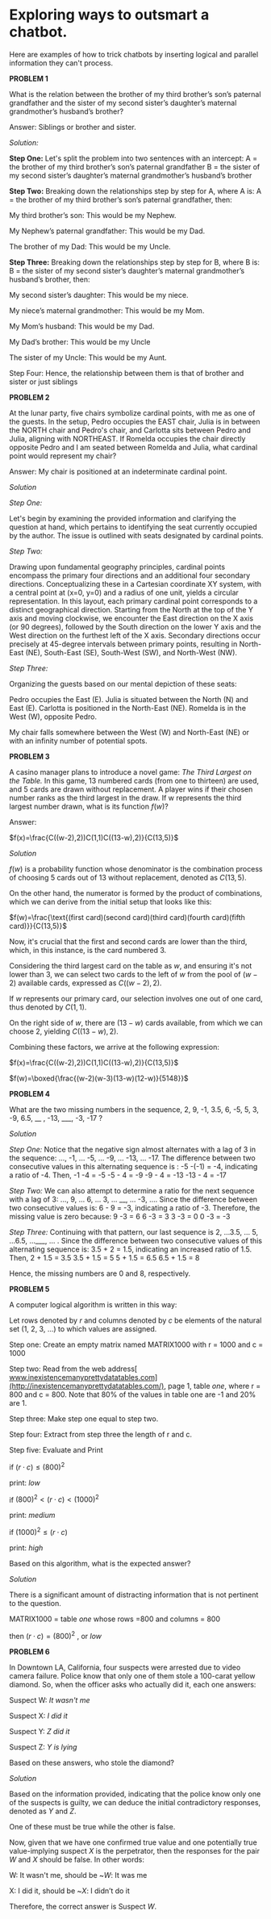 # Exploring ways to outsmart a chatbot.
Here are examples of how to trick chatbots by inserting logical and parallel information they can't process.

**PROBLEM 1**

What is the relation between the brother of my third brother’s son’s paternal grandfather and the sister of my second sister’s daughter’s maternal grandmother’s husband’s brother?

Answer: Siblings or brother and sister.

*Solution:*

**Step One:**
Let's split the problem into two sentences with an intercept:
A = the brother of my third brother’s son’s paternal grandfather
B = the sister of my second sister’s daughter’s maternal grandmother’s husband’s brother

**Step Two:**
Breaking down the relationships step by step for A, where A is:
A = the brother of my third brother’s son’s paternal grandfather, then:

My third brother’s son: This would be my Nephew.

My Nephew’s paternal grandfather: This would be my Dad.

The brother of my Dad: This would be my Uncle.

**Step Three:**
Breaking down the relationships step by step for B, where B is:
B = the sister of my second sister’s daughter’s maternal grandmother’s husband’s brother, then:

My second sister’s daughter: This would be my niece.

My niece’s maternal grandmother: This would be my Mom.

My Mom’s husband: This would be my Dad.

My Dad’s brother: This would be my Uncle

The sister of my Uncle: This would be my Aunt.

Step Four:
Hence, the relationship between them is that of brother and sister or just siblings


**PROBLEM 2**

At the lunar party, five chairs symbolize cardinal points, with me as one of the guests. In the setup, Pedro occupies the EAST chair, Julia is in between the NORTH chair and Pedro's chair, and Carlotta sits between Pedro and Julia, aligning with NORTHEAST. If Romelda occupies the chair directly opposite Pedro and I am seated between Romelda and Julia, what cardinal point would represent my chair?

Answer: My chair is positioned at an indeterminate cardinal point.

*Solution*

*Step One:*

Let's begin by examining the provided information and clarifying the question at hand, which pertains to identifying the seat currently occupied by the author. The issue is outlined with seats designated by cardinal points.

*Step Two:*

Drawing upon fundamental geography principles, cardinal points encompass the primary four directions and an additional four secondary directions. Conceptualizing these in a Cartesian coordinate XY system, with a central point at (x=0, y=0) and a radius of one unit, yields a circular representation. In this layout, each primary cardinal point corresponds to a distinct geographical direction. Starting from the North at the top of the Y axis and moving clockwise, we encounter the East direction on the X axis (or 90 degrees), followed by the South direction on the lower Y axis and the West direction on the furthest left of the X axis. Secondary directions occur precisely at 45-degree intervals between primary points, resulting in North-East (NE), South-East (SE), South-West (SW), and North-West (NW).

*Step Three:*

Organizing the guests based on our mental depiction of these seats:

Pedro occupies the East (E).
Julia is situated between the North (N) and East (E).
Carlotta is positioned in the North-East (NE).
Romelda is in the West (W), opposite Pedro.

My chair falls somewhere between the West (W) and North-East (NE) or with an infinity number of potential spots.


**PROBLEM 3**

A casino manager plans to introduce a novel game: *The Third Largest on the Table.* In this game, 13 numbered cards (from one to thirteen) are used, and 5 cards are drawn without replacement.
A player wins if their chosen number ranks as the third largest in the draw. 
If w represents the third largest number drawn, what is its function $f(w)$?

Answer: 

$f(x)=\frac{C((w-2),2))C(1,1)C((13-w),2)}{C(13,5)}$

*Solution*

$f(w)$ is a probability function whose denominator is the combination process of choosing 5 cards out of 13 without replacement, denoted as $C(13,5)$.

On the other hand, the numerator is formed by the product of combinations, which we can derive from the initial setup that looks like this:

$f(w)=\frac{\text{(first card)(second card)(third card)(fourth card)(fifth card)}}{C(13,5)}$

Now, it's crucial that the first and second cards are lower than the third, which, in this instance, is the card numbered 3.

Considering the third largest card on the table as $w$, and ensuring it's not lower than 3, we can select two cards to the left of $w$ from the pool of $(w-2)$ available cards, expressed as $C((w-2),2)$.

If $w$ represents our primary card, our selection involves one out of one card, thus denoted by $C(1,1)$.

On the right side of $w$, there are $(13-w)$ cards available, from which we can choose 2, yielding $C((13-w),2)$.

Combining these factors, we arrive at the following expression:

$f(x)=\frac{C((w-2),2))C(1,1)C((13-w),2)}{C(13,5)}$

$f(w)=\boxed{\frac{(w-2)(w-3)(13-w)(12-w)}{5148}}$


**PROBLEM 4**

What are the two missing numbers in the sequence,
2, 9, -1, 3.5, 6, -5,  5, 3, -9, 6.5, __ , -13, ___, -3, -17 ?
 
*Solution*
 
*Step One:*
Notice that the negative sign almost alternates with a lag of 3 in the sequence: ..., -1, ... -5, ... -9, ... -13, ... -17. The difference between two consecutive values in this alternating sequence is :
-5 -(-1) = -4, indicating a ratio of -4.
Then,
-1 -4 = -5
-5 - 4 = -9
-9 - 4 = -13
-13 - 4 = -17
 
*Step Two:*
We can also attempt to determine a ratio for the next sequence with a lag of 3: ..., 9, ... 6, ... 3, ... __, ... -3, .... Since the difference between two consecutive values is:
6 - 9 = -3, indicating a ratio of -3.
Therefore, the missing value is zero because:
9 -3 = 6
6 -3 = 3
3 -3 = 0
0 -3 = -3

*Step Three:*
Continuing with that pattern, our last sequence is
2, …3.5, … 5, …6.5, …___, … . Since the difference between two consecutive  values of this alternating sequence is:
3.5 + 2 = 1.5,  indicating an increased  ratio of 1.5.
Then,
2 + 1.5 = 3.5
3.5 + 1.5 = 5
5 + 1.5 = 6.5
6.5 + 1.5 = 8
 
Hence, the missing numbers are 0 and 8, respectively.

**PROBLEM 5**

A computer logical algorithm is written in this way:

Let rows denoted by *r* and columns denoted by *c* be elements of the natural set (1, 2, 3, ...) to which values are assigned.

Step one: Create an empty matrix named MATRIX1000 with r = 1000 and c = 1000

Step two: Read from the web address[ www.inexistencemanyprettydatatables.com](http://inexistencemanyprettydatatables.com/), page 1, table *one*,  where r = 800 and c = 800. Note that 80% of the values in table one are -1 and 20% are 1.

Step three: Make step one equal to step two.

Step four: Extract from step three the length of r and c.

Step five: Evaluate and Print

if $(r \cdot c) \le (800)^2$

print:  *low* 

if $(800)^2 <(r \cdot c) < (1000)^2$

print: *medium*

if $(1000)^2 \le (r \cdot c)$

print: *high*



Based on this algorithm, what is the expected answer?





*Solution*



There is a significant amount of distracting information that is not pertinent to the question.

MATRIX1000 = table *one* whose rows =800 and columns = 800

then $(r \cdot c) = (800)^2$  ,  or   *low*


**PROBLEM 6**

In Downtown LA, California, four suspects were arrested due to video camera failure. Police know that only one of them stole a 100-carat yellow diamond. So, when the officer asks who actually did it, each one answers:

Suspect W:  *It wasn't me*

Suspect X:   *I did it*

Suspect Y:   *Z did it*

Suspect Z:   *Y is lying*

Based on these answers, who stole the diamond?

*Solution*

Based on the information provided, indicating that the police know only one of the suspects is guilty, we can deduce the initial contradictory responses, denoted as *Y* and *Z*. 

One of these must be true while the other is false. 

Now, given that we have one confirmed true value and one potentially true value-implying suspect *X* is the perpetrator, then the responses for the pair *W* and *X* should be false. In other words:

W: It wasn't me, should be ~*W*: It was me

X: I did it, should be ~*X*: I didn’t do it

Therefore, the correct answer is Suspect *W*.






